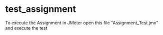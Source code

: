 # test_assignment
To execute the Assignment in JMeter open this file "Assignment_Test.jmx" and execute the test